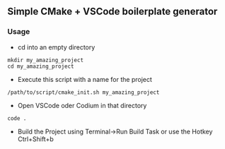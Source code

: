 ## Simple CMake + VSCode boilerplate generator

### Usage

- cd into an empty directory
```
mkdir my_amazing_project
cd my_amazing_project
```

- Execute this script with a name for the project
```
/path/to/script/cmake_init.sh my_amazing_project
```

- Open VSCode oder Codium in that directory
```
code .
```
- Build the Project using Terminal->Run Build Task or use the Hotkey Ctrl+Shift+b